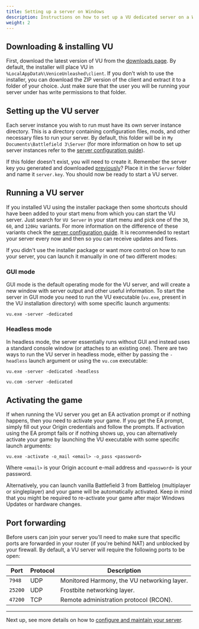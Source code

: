 ```yaml
---
title: Setting up a server on Windows
description: Instructions on how to set up a VU dedicated server on a Windows machine.
weight: 2
---
```


## Downloading & installing VU

First, download the latest version of VU from the [downloads page](https://veniceunleashed.net/downloads). By default, the installer will place VU in `%LocalAppData%\VeniceUnleashed\client`. If you don't wish to use the installer, you can download the ZIP version of the client and extract it to a folder of your choice. Just make sure that the user you will be running your server under has write permissions to that folder.

## Setting up the VU server

Each server instance you wish to run must have its own server instance directory. This is a directory containing configuration files, mods, and other necessary files to run your server. By default, this folder will be in `My Documents\Battlefield 3\Server` (for more information on how to set up server instances refer to the [server configuration guide](/hosting/config)).

If this folder doesn't exist, you will need to create it. Remember the server key you generated and downloaded [previously](/hosting/prereq)? Place it in the `Server` folder and name it `server.key`. You should now be ready to start a VU server.

## Running a VU server

If you installed VU using the installer package then some shortcuts should have been added to your start menu from which you can start the VU server. Just search for `VU Server` in your start menu and pick one of the `30`, `60`, and `120Hz` variants. For more information on the difference of these variants check the [server configuration guide](/hosting/config). It is recommended to restart your server every now and then so you can receive updates and fixes.

If you didn't use the installer package or want more control on how to run your server, you can launch it manually in one of two different modes:

### GUI mode

GUI mode is the default operating mode for the VU server, and will create a new window with server output and other useful information. To start the server in GUI mode you need to run the VU executable (`vu.exe`, present in the VU installation directory) with some specific launch arguments:

```
vu.exe -server -dedicated
```

### Headless mode

In headless mode, the server essentially runs without GUI and instead uses a standard console window (or attaches to an existing one). There are two ways to run the VU server in headless mode, either by passing the `-headless` launch argument or using the `vu.com` executable:

```
vu.exe -server -dedicated -headless
```

```
vu.com -server -dedicated
```

## Activating the game

If when running the VU server you get an EA activation prompt or if nothing happens, then you need to activate your game. If you get the EA prompt, simply fill out your Origin credentials and follow the prompts. If activation using the EA prompt fails or if nothing shows up, you can alternatively activate your game by launching the VU executable with some specific launch arguments:

```
vu.exe -activate -o_mail <email> -o_pass <password>
```

Where `<email>` is your Origin account e-mail address and `<password>` is your password.

Alternatively, you can launch vanilla Battlefield 3 from Battlelog (multiplayer or singleplayer) and your game will be automatically activated. Keep in mind that you might be required to re-activate your game after major Windows Updates or hardware changes.

## Port forwarding

Before users can join your server you'll need to make sure that specific ports are forwarded in your router (if you're behind NAT) and unblocked by your firewall. By default, a VU server will require the following ports to be open:

| Port | Protocol | Description |
| ---- | -------- | ----------- |
| `7948` | UDP | Monitored Harmony, the VU networking layer. |
| `25200` | UDP | Frostbite networking layer. |
| `47200` | TCP | Remote administration protocol (RCON). |

---

Next up, see more details on how to [configure and maintain your server](/hosting/config).
